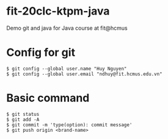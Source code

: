 # fit-20clc-ktpm-java
Demo git and java for Java course at fit@hcmus

# Config for git
```shell
$ git config --global user.name "Huy Nguyen"
$ git config --global user.email "ndhuy@fit.hcmus.edu.vn"
```

# Basic command
```shell
$ git status
$ git add -A
$ git commit -m 'type(option): commit message'
$ git push origin <brand-name>
```
